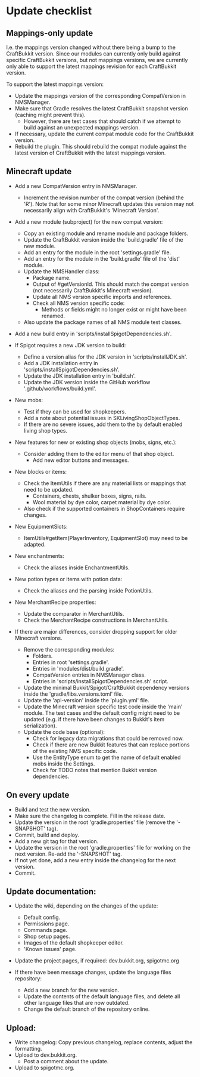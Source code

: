 # Update checklist

## Mappings-only update

I.e. the mappings version changed without there being a bump to the CraftBukkit version.
Since our modules can currently only build against specific CraftBukkit versions, but not mappings versions, we are currently only able to support the latest mappings revision for each CraftBukkit version.

To support the latest mappings version:
* Update the mappings version of the corresponding CompatVersion in NMSManager.
* Make sure that Gradle resolves the latest CraftBukkit snapshot version (caching might prevent this).
  * However, there are test cases that should catch if we attempt to build against an unexpected mappings version.
* If necessary, update the current compat module code for the CraftBukkit version.
* Rebuild the plugin. This should rebuild the compat module against the latest version of CraftBukkit with the latest mappings version.

## Minecraft update

* Add a new CompatVersion entry in NMSManager.
	* Increment the revision number of the compat version (behind the 'R'). Note that for some minor Minecraft updates this version may not necessarily align with CraftBukkit's 'Minecraft Version'.

* Add a new module (subproject) for the new compat version:
	* Copy an existing module and rename module and package folders.
	* Update the CraftBukkit version inside the 'build.gradle' file of the new module.
	* Add an entry for the module in the root 'settings.gradle' file.
	* Add an entry for the module in the 'build.gradle' file of the 'dist' module.
	* Update the NMSHandler class:
		* Package name.
		* Output of #getVersionId. This should match the compat version (not necessarily CraftBukkit's Minecraft version).
		* Update all NMS version specific imports and references.
		* Check all NMS version specific code:
			* Methods or fields might no longer exist or might have been renamed.
	* Also update the package names of all NMS module test classes.

* Add a new build entry in 'scripts/installSpigotDependencies.sh'.

* If Spigot requires a new JDK version to build:
	* Define a version alias for the JDK version in 'scripts/installJDK.sh'.
	* Add a JDK installation entry in 'scripts/installSpigotDependencies.sh'.
	* Update the JDK installation entry in 'build.sh'.
	* Update the JDK version inside the GitHub workflow '.github/workflows/build.yml'.

* New mobs:
	* Test if they can be used for shopkeepers.
	* Add a note about potential issues in SKLivingShopObjectTypes.
	* If there are no severe issues, add them to the by default enabled living shop types.

* New features for new or existing shop objects (mobs, signs, etc.):
	* Consider adding them to the editor menu of that shop object.
		* Add new editor buttons and messages.

* New blocks or items:
	* Check the ItemUtils if there are any material lists or mappings that need to be updated.
		* Containers, chests, shulker boxes, signs, rails.
		* Wool material by dye color, carpet material by dye color.
	* Also check if the supported containers in ShopContainers require changes.

* New EquipmentSlots:
	* ItemUtils#getItem(PlayerInventory, EquipmentSlot) may need to be adapted.

* New enchantments:
	* Check the aliases inside EnchantmentUtils.

* New potion types or items with potion data:
	* Check the aliases and the parsing inside PotionUtils.

* New MerchantRecipe properties:
	* Update the comparator in MerchantUtils.
	* Check the MerchantRecipe constructions in MerchantUtils.

* If there are major differences, consider dropping support for older Minecraft versions.
	* Remove the corresponding modules:
		* Folders.
		* Entries in root 'settings.gradle'.
		* Entries in 'modules/dist/build.gradle'.
		* CompatVersion entries in NMSManager class.
		* Entries in 'scripts/installSpigotDependencies.sh' script.
	* Update the minimal Bukkit/Spigot/CraftBukkit dependency versions inside the 'gradle/libs.versions.toml' file.
	* Update the 'api-version' inside the 'plugin.yml' file.
	* Update the Minecraft version specific test code inside the 'main' module. The test cases and the default config might need to be updated (e.g. if there have been changes to Bukkit's item serialization).
	* Update the code base (optional):
		* Check for legacy data migrations that could be removed now.
		* Check if there are new Bukkit features that can replace portions of the existing NMS specific code.
		* Use the EntityType enum to get the name of default enabled mobs inside the Settings.
		* Check for TODO notes that mention Bukkit version dependencies.

## On every update

* Build and test the new version.
* Make sure the changelog is complete. Fill in the release date.
* Update the version in the root 'gradle.properties' file (remove the '-SNAPSHOT' tag).
* Commit, build and deploy.
* Add a new git tag for that version.
* Update the version in the root 'gradle.properties' file for working on the next version. Re-add the '-SNAPSHOT' tag.
* If not yet done, add a new entry inside the changelog for the next version.
* Commit.

## Update documentation:

* Update the wiki, depending on the changes of the update:
	* Default config.
	* Permissions page.
	* Commands page.
	* Shop setup pages.
	* Images of the default shopkeeper editor.
	* 'Known issues' page.

* Update the project pages, if required: dev.bukkit.org, spigotmc.org

* If there have been message changes, update the language files repository:
	* Add a new branch for the new version.
	* Update the contents of the default language files, and delete all other language files that are now outdated.
	* Change the default branch of the repository online.

## Upload:

* Write changelog: Copy previous changelog, replace contents, adjust the formatting.
* Upload to dev.bukkit.org.
	* Post a comment about the update.
* Upload to spigotmc.org.

